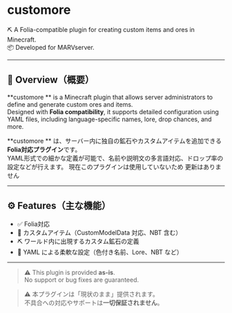 # customore 

⛏️ A Folia-compatible plugin for creating custom items and ores in Minecraft.  
📦 Developed for MARVserver.

---

## 📝 Overview（概要）

**customore ** is a Minecraft plugin that allows server administrators to define and generate custom ores and items.  
Designed with **Folia compatibility**, it supports detailed configuration using YAML files, including language-specific names, lore, drop chances, and more.

**customore ** は、サーバー内に独自の鉱石やカスタムアイテムを追加できる **Folia対応プラグイン**です。  
YAML形式での細かな定義が可能で、名前や説明文の多言語対応、ドロップ率の設定などが行えます。
現在このプラグインは使用していないため
更新はありません

---

## ⚙️ Features（主な機能）

- ✅ Folia対応
- 🎨 カスタムアイテム（CustomModelData 対応、NBT 含む）
- ⛏️ ワールド内に出現するカスタム鉱石の定義
- 📁 YAML による柔軟な設定（色付き名前、Lore、NBT など）

---

> ⚠️ This plugin is provided **as-is**.  
> No support or bug fixes are guaranteed.

> ⚠️ 本プラグインは「現状のまま」提供されます。  
> 不具合への対応やサポートは**一切保証されません**。

